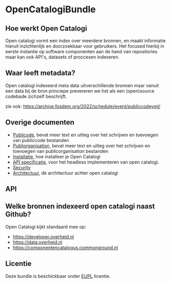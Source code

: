 # OpenCatalogiBundle

## Hoe werkt Open Catalogi

Open catalogi vormt een index over meerdere bronnen, en maakt informatie hieruit inzichtenlijk en doorzoekbaar voor gebruikers. Het focused hierbij in eerste instantie op software componenten aan de hand van repositories maar kan ook API's, datasets of proccesen indexeren.

## Waar leeft metadata?

Open catalogi indexeerd meta data uitverschillende bronnen maar vanuit een data bij de bron princiepe prevereren we het als een (open)source codebade zichzelf beschrijft.

zie ook: https://archive.fosdem.org/2022/schedule/event/publiccodeyml/

## Overige documenten

*   [Publicode](docs/Publicode.md), bevat meer text en uitleg over het schrijven en toevoegen van publiccode bestanden
*   [Publiorganisation](docs/Publicorganisation.md), bevat meer text en uitleg over het schrijven en toevoegen van publicorganisation bestanden
*   [Installatie](docs/Installatie.md), hoe installeer je Open Catalogi
*   [API specificatie](https://redocly.github.io/redoc/?url=https://api.apis.guru/v2/specs/slack.com/1.7.0/openapi.yaml\&nocors), voor het headless implementeren van open catalogi.
*   [Security]()
*   [Architectuur](docs/Architectuur.md), de architectuur achter open catalogi

## API

## Welke bronnen indexeerd open catalogi naast Github?

Open Catalogi kijkt standaard mee op:

*   https://developer.overheid.nl
*   https://data.overheid.nl
*   https://componentencatalogus.commonground.nl

## Licentie

Deze bundle is beschickbaar onder [EUPL](https://eupl.eu/1.2/nl/) licentie.
